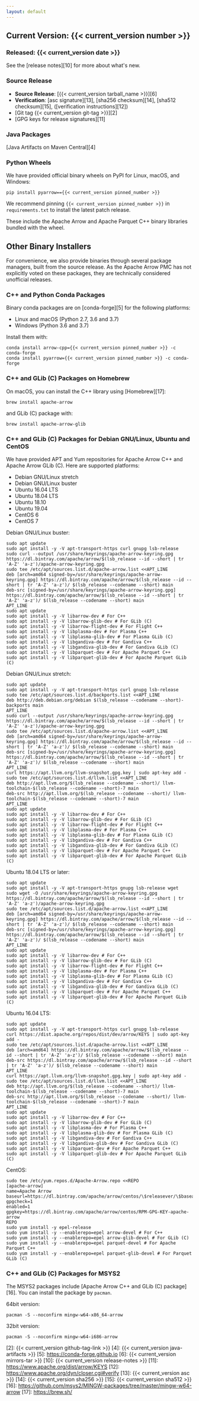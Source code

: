 ```yaml
---
layout: default
---
```

<!--
{% comment %}
Licensed to the Apache Software Foundation (ASF) under one or more
contributor license agreements.  See the NOTICE file distributed with
this work for additional information regarding copyright ownership.
The ASF licenses this file to you under the Apache License, Version 2.0
(the "License"); you may not use this file except in compliance with
the License.  You may obtain a copy of the License at

http://www.apache.org/licenses/LICENSE-2.0

Unless required by applicable law or agreed to in writing, software
distributed under the License is distributed on an "AS IS" BASIS,
WITHOUT WARRANTIES OR CONDITIONS OF ANY KIND, either express or implied.
See the License for the specific language governing permissions and
limitations under the License.
{% endcomment %}
-->

## Current Version: {{< current_version number >}}

### Released: {{< current_version date >}}

See the [release notes][10] for more about what's new.

### Source Release

* **Source Release**: [{{< current_version tarball_name >}}][6]
* **Verification**: [asc signature][13], [sha256 checksum][14], [sha512 checksum][15], ([verification instructions][12])
* [Git tag {{< current_version git-tag >}}][2]
* [GPG keys for release signatures][11]

### Java Packages

[Java Artifacts on Maven Central][4]

### Python Wheels

We have provided official binary wheels on PyPI for Linux, macOS, and Windows:

```shell
pip install pyarrow=={{< current_version pinned_number >}}
```

We recommend pinning `{{< current_version pinned_number >}}`
in `requirements.txt` to install the latest patch release.

These include the Apache Arrow and Apache Parquet C++ binary libraries bundled
with the wheel.

## Other Binary Installers

For convenience, we also provide binaries through several package managers, built from the source release. As the Apache Arrow PMC has not explicitly voted on these packages, they are technically considered unofficial releases.

### C++ and Python Conda Packages

Binary conda packages are on [conda-forge][5] for the following
platforms:

* Linux and macOS (Python 2.7, 3.6 and 3.7)
* Windows (Python 3.6 and 3.7)

Install them with:

```shell
conda install arrow-cpp={{< current_version pinned_number >}} -c conda-forge
conda install pyarrow={{< current_version pinned_number >}} -c conda-forge
```

### C++ and GLib (C) Packages on Homebrew

On macOS, you can install the C++ library using
[Homebrew][17]:

```shell
brew install apache-arrow
```

and GLib (C) package with:

```shell
brew install apache-arrow-glib
```

### C++ and GLib (C) Packages for Debian GNU/Linux, Ubuntu and CentOS

We have provided APT and Yum repositories for Apache Arrow C++ and
Apache Arrow GLib (C). Here are supported platforms:

* Debian GNU/Linux stretch
* Debian GNU/Linux buster
* Ubuntu 16.04 LTS
* Ubuntu 18.04 LTS
* Ubuntu 18.10
* Ubuntu 19.04
* CentOS 6
* CentOS 7

Debian GNU/Linux buster:

```shell
sudo apt update
sudo apt install -y -V apt-transport-https curl gnupg lsb-release
sudo curl --output /usr/share/keyrings/apache-arrow-keyring.gpg https://dl.bintray.com/apache/arrow/$(lsb_release --id --short | tr 'A-Z' 'a-z')/apache-arrow-keyring.gpg
sudo tee /etc/apt/sources.list.d/apache-arrow.list <<APT_LINE
deb [arch=amd64 signed-by=/usr/share/keyrings/apache-arrow-keyring.gpg] https://dl.bintray.com/apache/arrow/$(lsb_release --id --short | tr 'A-Z' 'a-z')/ $(lsb_release --codename --short) main
deb-src [signed-by=/usr/share/keyrings/apache-arrow-keyring.gpg] https://dl.bintray.com/apache/arrow/$(lsb_release --id --short | tr 'A-Z' 'a-z')/ $(lsb_release --codename --short) main
APT_LINE
sudo apt update
sudo apt install -y -V libarrow-dev # For C++
sudo apt install -y -V libarrow-glib-dev # For GLib (C)
sudo apt install -y -V libarrow-flight-dev # For Flight C++
sudo apt install -y -V libplasma-dev # For Plasma C++
sudo apt install -y -V libplasma-glib-dev # For Plasma GLib (C)
sudo apt install -y -V libgandiva-dev # For Gandiva C++
sudo apt install -y -V libgandiva-glib-dev # For Gandiva GLib (C)
sudo apt install -y -V libparquet-dev # For Apache Parquet C++
sudo apt install -y -V libparquet-glib-dev # For Apache Parquet GLib (C)
```

Debian GNU/Linux stretch:

```shell
sudo apt update
sudo apt install -y -V apt-transport-https curl gnupg lsb-release
sudo tee /etc/apt/sources.list.d/backports.list <<APT_LINE
deb http://deb.debian.org/debian $(lsb_release --codename --short)-backports main
APT_LINE
sudo curl --output /usr/share/keyrings/apache-arrow-keyring.gpg https://dl.bintray.com/apache/arrow/$(lsb_release --id --short | tr 'A-Z' 'a-z')/apache-arrow-keyring.gpg
sudo tee /etc/apt/sources.list.d/apache-arrow.list <<APT_LINE
deb [arch=amd64 signed-by=/usr/share/keyrings/apache-arrow-keyring.gpg] https://dl.bintray.com/apache/arrow/$(lsb_release --id --short | tr 'A-Z' 'a-z')/ $(lsb_release --codename --short) main
deb-src [signed-by=/usr/share/keyrings/apache-arrow-keyring.gpg] https://dl.bintray.com/apache/arrow/$(lsb_release --id --short | tr 'A-Z' 'a-z')/ $(lsb_release --codename --short) main
APT_LINE
curl https://apt.llvm.org/llvm-snapshot.gpg.key | sudo apt-key add -
sudo tee /etc/apt/sources.list.d/llvm.list <<APT_LINE
deb http://apt.llvm.org/$(lsb_release --codename --short)/ llvm-toolchain-$(lsb_release --codename --short)-7 main
deb-src http://apt.llvm.org/$(lsb_release --codename --short)/ llvm-toolchain-$(lsb_release --codename --short)-7 main
APT_LINE
sudo apt update
sudo apt install -y -V libarrow-dev # For C++
sudo apt install -y -V libarrow-glib-dev # For GLib (C)
sudo apt install -y -V libarrow-flight-dev # For Flight C++
sudo apt install -y -V libplasma-dev # For Plasma C++
sudo apt install -y -V libplasma-glib-dev # For Plasma GLib (C)
sudo apt install -y -V libgandiva-dev # For Gandiva C++
sudo apt install -y -V libgandiva-glib-dev # For Gandiva GLib (C)
sudo apt install -y -V libparquet-dev # For Apache Parquet C++
sudo apt install -y -V libparquet-glib-dev # For Apache Parquet GLib (C)
```

Ubuntu 18.04 LTS or later:

```shell
sudo apt update
sudo apt install -y -V apt-transport-https gnupg lsb-release wget
sudo wget -O /usr/share/keyrings/apache-arrow-keyring.gpg https://dl.bintray.com/apache/arrow/$(lsb_release --id --short | tr 'A-Z' 'a-z')/apache-arrow-keyring.gpg
sudo tee /etc/apt/sources.list.d/apache-arrow.list <<APT_LINE
deb [arch=amd64 signed-by=/usr/share/keyrings/apache-arrow-keyring.gpg] https://dl.bintray.com/apache/arrow/$(lsb_release --id --short | tr 'A-Z' 'a-z')/ $(lsb_release --codename --short) main
deb-src [signed-by=/usr/share/keyrings/apache-arrow-keyring.gpg] https://dl.bintray.com/apache/arrow/$(lsb_release --id --short | tr 'A-Z' 'a-z')/ $(lsb_release --codename --short) main
APT_LINE
sudo apt update
sudo apt install -y -V libarrow-dev # For C++
sudo apt install -y -V libarrow-glib-dev # For GLib (C)
sudo apt install -y -V libarrow-flight-dev # For Flight C++
sudo apt install -y -V libplasma-dev # For Plasma C++
sudo apt install -y -V libplasma-glib-dev # For Plasma GLib (C)
sudo apt install -y -V libgandiva-dev # For Gandiva C++
sudo apt install -y -V libgandiva-glib-dev # For Gandiva GLib (C)
sudo apt install -y -V libparquet-dev # For Apache Parquet C++
sudo apt install -y -V libparquet-glib-dev # For Apache Parquet GLib (C)
```

Ubuntu 16.04 LTS:

```shell
sudo apt update
sudo apt install -y -V apt-transport-https curl gnupg lsb-release
curl https://dist.apache.org/repos/dist/dev/arrow/KEYS | sudo apt-key add -
sudo tee /etc/apt/sources.list.d/apache-arrow.list <<APT_LINE
deb [arch=amd64] https://dl.bintray.com/apache/arrow/$(lsb_release --id --short | tr 'A-Z' 'a-z')/ $(lsb_release --codename --short) main
deb-src https://dl.bintray.com/apache/arrow/$(lsb_release --id --short | tr 'A-Z' 'a-z')/ $(lsb_release --codename --short) main
APT_LINE
curl https://apt.llvm.org/llvm-snapshot.gpg.key | sudo apt-key add -
sudo tee /etc/apt/sources.list.d/llvm.list <<APT_LINE
deb http://apt.llvm.org/$(lsb_release --codename --short)/ llvm-toolchain-$(lsb_release --codename --short)-7 main
deb-src http://apt.llvm.org/$(lsb_release --codename --short)/ llvm-toolchain-$(lsb_release --codename --short)-7 main
APT_LINE
sudo apt update
sudo apt install -y -V libarrow-dev # For C++
sudo apt install -y -V libarrow-glib-dev # For GLib (C)
sudo apt install -y -V libplasma-dev # For Plasma C++
sudo apt install -y -V libplasma-glib-dev # For Plasma GLib (C)
sudo apt install -y -V libgandiva-dev # For Gandiva C++
sudo apt install -y -V libgandiva-glib-dev # For Gandiva GLib (C)
sudo apt install -y -V libparquet-dev # For Apache Parquet C++
sudo apt install -y -V libparquet-glib-dev # For Apache Parquet GLib (C)
```

CentOS:

```shell
sudo tee /etc/yum.repos.d/Apache-Arrow.repo <<REPO
[apache-arrow]
name=Apache Arrow
baseurl=https://dl.bintray.com/apache/arrow/centos/\$releasever/\$basearch/
gpgcheck=1
enabled=1
gpgkey=https://dl.bintray.com/apache/arrow/centos/RPM-GPG-KEY-apache-arrow
REPO
sudo yum install -y epel-release
sudo yum install -y --enablerepo=epel arrow-devel # For C++
sudo yum install -y --enablerepo=epel arrow-glib-devel # For GLib (C)
sudo yum install -y --enablerepo=epel parquet-devel # For Apache Parquet C++
sudo yum install -y --enablerepo=epel parquet-glib-devel # For Parquet GLib (C)
```

### C++ and GLib (C) Packages for MSYS2

The MSYS2 packages include [Apache Arrow C++ and GLib (C)
package][16]. You can install the package by `pacman`.

64bit version:

```shell
pacman -S --noconfirm mingw-w64-x86_64-arrow
```

32bit version:

```shell
pacman -S --noconfirm mingw-w64-i686-arrow
```

[2]: {{< current_version github-tag-link >}}
[4]: {{< current_version java-artifacts >}}
[5]: https://conda-forge.github.io
[6]: {{< current_version mirrors-tar >}}
[10]: {{< current_version release-notes >}}
[11]: https://www.apache.org/dist/arrow/KEYS
[12]: https://www.apache.org/dyn/closer.cgi#verify
[13]: {{< current_version asc >}}
[14]: {{< current_version sha256 >}}
[15]: {{< current_version sha512 >}}
[16]: https://github.com/msys2/MINGW-packages/tree/master/mingw-w64-arrow
[17]: https://brew.sh/
